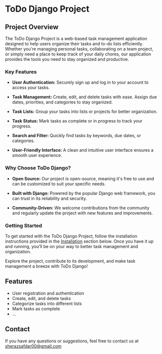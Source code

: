 # ToDo Django Project

## Project Overview

The ToDo Django Project is a web-based task management application designed to help users organize their tasks and to-do lists efficiently. Whether you're managing personal tasks, collaborating on a team project, or simply need a place to keep track of your daily chores, our application provides the tools you need to stay organized and productive.

### Key Features

- **User Authentication:** Securely sign up and log in to your account to access your tasks.

- **Task Management:** Create, edit, and delete tasks with ease. Assign due dates, priorities, and categories to stay organized.

- **Task Lists:** Group your tasks into lists or projects for better organization.

- **Task Status:** Mark tasks as complete or in progress to track your progress.

- **Search and Filter:** Quickly find tasks by keywords, due dates, or categories.

- **User-Friendly Interface:** A clean and intuitive user interface ensures a smooth user experience.

### Why Choose ToDo Django?

- **Open Source:** Our project is open-source, meaning it's free to use and can be customized to suit your specific needs.

- **Built with Django:** Powered by the popular Django web framework, you can trust in its reliability and security.

- **Community-Driven:** We welcome contributions from the community and regularly update the project with new features and improvements.

### Getting Started

To get started with the ToDo Django Project, follow the installation instructions provided in the [Installation](#installation) section below. Once you have it up and running, you'll be on your way to better task management and organization.

Explore the project, contribute to its development, and make task management a breeze with ToDo Django!

## Features
- User registration and authentication
- Create, edit, and delete tasks
- Categorize tasks into different lists
- Mark tasks as complete
- ...
## Contact
If you have any questions or suggestions, feel free to contact us at sherazsafdar00@gmail.com


